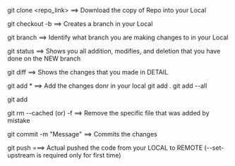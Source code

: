 git clone <repo_link>  ==> Download the copy of Repo into your Local

git checkout -b <branch-name> ==> Creates a branch in your Local

git branch ==> Identify what branch you are making changes to in your Local

git status ==> Shows you all addition, modifies, and deletion that you have done on the NEW branch

git diff   ==> Shows the changes that you made in DETAIL

git add *     ==> Add the changes donr in your local
git add .
git add --all

git add <file-name>

git rm <file-name> --cached (or) -f  ==> Remove the specific file that was added by mistake

git commit -m "Message"  ==> Commits the changes

git push ===> Actual pushed the code from your LOCAL to REMOTE (--set-upstream is required only for first time)